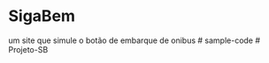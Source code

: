 # SigaBem
um site que simule o botão de embarque de onibus
#   s a m p l e - c o d e  
 #   P r o j e t o - S B  
 